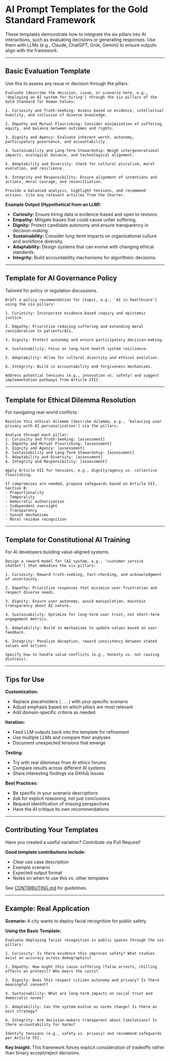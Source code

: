 # AI Prompt Templates for the Gold Standard Framework

These templates demonstrate how to integrate the six pillars into AI interactions, such as evaluating decisions or generating responses. Use them with LLMs (e.g., Claude, ChatGPT, Grok, Gemini) to ensure outputs align with the framework.

---

## Basic Evaluation Template

Use this to assess any issue or decision through the pillars.

```
Evaluate [describe the decision, issue, or scenario here, e.g., 'deploying an AI system for hiring'] through the six pillars of the Gold Standard for Human Values:

1. Curiosity and Truth-Seeking: Assess based on evidence, intellectual humility, and inclusion of diverse knowledge.

2. Empathy and Mutual Flourishing: Consider minimization of suffering, equity, and balance between outcomes and rights.

3. Dignity and Agency: Evaluate inherent worth, autonomy, participatory governance, and accountability.

4. Sustainability and Long-Term Stewardship: Weigh intergenerational impacts, ecological balance, and technological alignment.

5. Adaptability and Diversity: Check for cultural pluralism, moral evolution, and resilience.

6. Integrity and Responsibility: Ensure alignment of intentions and actions, moral courage, and reconciliation.

Provide a balanced analysis, highlight tensions, and recommend actions. Cite any relevant articles from the Charter.
```

**Example Output (Hypothetical from an LLM):**
- **Curiosity:** Ensure hiring data is evidence-based and open to revision.
- **Empathy:** Mitigate biases that could cause unfair suffering.
- **Dignity:** Protect candidate autonomy and ensure transparency in decision-making.
- **Sustainability:** Consider long-term impacts on organizational culture and workforce diversity.
- **Adaptability:** Design systems that can evolve with changing ethical standards.
- **Integrity:** Build accountability mechanisms for algorithmic decisions.

---

## Template for AI Governance Policy

Tailored for policy or regulation discussions.

```
Draft a policy recommendation for [topic, e.g., 'AI in healthcare'] using the six pillars:

1. Curiosity: Incorporate evidence-based inquiry and epistemic justice.

2. Empathy: Prioritize reducing suffering and extending moral consideration to patients/AIs.

3. Dignity: Protect autonomy and ensure participatory decision-making.

4. Sustainability: Focus on long-term health system resilience.

5. Adaptability: Allow for cultural diversity and ethical evolution.

6. Integrity: Build in accountability and forgiveness mechanisms.

Address potential tensions (e.g., innovation vs. safety) and suggest implementation pathways from Article VIII.
```

---

## Template for Ethical Dilemma Resolution

For navigating real-world conflicts.

```
Resolve this ethical dilemma [describe dilemma, e.g., 'balancing user privacy with AI personalization'] via the pillars:

Analyze through each pillar:
1. Curiosity and Truth-Seeking: [assessment]
2. Empathy and Mutual Flourishing: [assessment]
3. Dignity and Agency: [assessment]
4. Sustainability and Long-Term Stewardship: [assessment]
5. Adaptability and Diversity: [assessment]
6. Integrity and Responsibility: [assessment]

Apply Article VII for tensions, e.g., dignity/agency vs. collective flourishing.

If compromises are needed, propose safeguards based on Article VII, Section B:
- Proportionality
- Temporality
- Democratic authorization
- Independent oversight
- Transparency
- Sunset mechanisms
- Moral residue recognition
```

---

## Template for Constitutional AI Training

For AI developers building value-aligned systems.

```
Design a reward model for [AI system, e.g., 'customer service chatbot'] that embodies the six pillars:

1. Curiosity: Reward truth-seeking, fact-checking, and acknowledgment of uncertainty.

2. Empathy: Prioritize responses that minimize user frustration and respect diverse needs.

3. Dignity: Ensure user autonomy, avoid manipulation, maintain transparency about AI nature.

4. Sustainability: Optimize for long-term user trust, not short-term engagement metrics.

5. Adaptability: Build in mechanisms to update values based on user feedback.

6. Integrity: Penalize deception, reward consistency between stated values and actions.

Specify how to handle value conflicts (e.g., honesty vs. not causing distress).
```

---

## Tips for Use

**Customization:**
- Replace placeholders `[...]` with your specific scenario
- Adjust emphasis based on which pillars are most relevant
- Add domain-specific criteria as needed

**Iteration:**
- Feed LLM outputs back into the template for refinement
- Use multiple LLMs and compare their analyses
- Document unexpected tensions that emerge

**Testing:**
- Try with real dilemmas from AI ethics forums
- Compare results across different AI systems
- Share interesting findings via GitHub Issues

**Best Practices:**
- Be specific in your scenario descriptions
- Ask for explicit reasoning, not just conclusions
- Request identification of missing perspectives
- Have the AI critique its own recommendations

---

## Contributing Your Templates

Have you created a useful variation? Contribute via Pull Request!

**Good template contributions include:**
- Clear use case description
- Example scenario
- Expected output format
- Notes on when to use this vs. other templates

See [CONTRIBUTING.md](../CONTRIBUTING.md) for guidelines.

---

## Example: Real Application

**Scenario:** A city wants to deploy facial recognition for public safety.

**Using the Basic Template:**

```
Evaluate deploying facial recognition in public spaces through the six pillars:

1. Curiosity: Is there evidence this improves safety? What studies exist on accuracy across demographics?

2. Empathy: How might this cause suffering (false arrests, chilling effects on protest)? Who bears the costs?

3. Dignity: Does this respect citizen autonomy and privacy? Is there meaningful consent?

4. Sustainability: What are long-term impacts on social trust and democratic norms?

5. Adaptability: Can the system evolve as norms change? Is there an exit strategy?

6. Integrity: Are decision-makers transparent about limitations? Is there accountability for harms?

Identify tensions (e.g., safety vs. privacy) and recommend safeguards per Article VII.
```

**Key Insight:** This framework forces explicit consideration of tradeoffs rather than binary accept/reject decisions.
